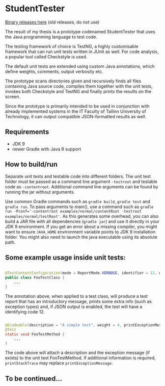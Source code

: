 # StudentTester

[Binary releases here](https://drive.google.com/open?id=0B3eDkXG2UC2tS1JRUi1Dc1dmQ28) (old releases, do not use)

The result of my thesis is a prototype codenamed StudentTester that uses the Java programming language to test code.

The testing framework of choice is TestNG, a highly customisable framework that can run unit tests written in JUnit as well. For code analysis, a popular tool called Checkstyle is used.

The default unit tests are extended using custom Java annotations, which define weights, comments, output verbosity etc.

The prototype scans directories given and recursively finds all files containing Java source code, compiles them together with the unit tests, invokes both Checkstyle and TestNG and finally prints the results on the screen.

Since the prototype is primarily intended to be used in conjunction with already implemented systems in the IT Faculty of Tallinn University of Technology, it can output compatible JSON-formatted results as well.

## Requirements

- JDK 9
- newer Gradle with Java 9 support

## How to build/run

Separate unit tests and testable code into different folders. The unit test folder must be passed as a command line argument ```-testroot``` and testable code as ```-contentroot```. Additional command line arguments can be found by running the jar without arguments.

Use common Gradle commands such as ```gradle build```, ```gradle test``` and ```gradle run```. To pass arguments to main(), use a command such as ```gradle run -Pconf='-contentroot examples/normal/contentRoot -testroot examples/normal/testRoot'```. As this generates some overhead, you can also build a JAR file with all dependencies (```gradle jar```) and use it directly in your JDK 9 environment. If you get an error about a missing compiler, you might want to ensure ```JAVA_HOME``` environment variable points to JDK 9 installation folder. You might also need to launch the java executable using its absolute path.

## Some example usage inside unit tests:

```java

@TestContextConfiguration(mode = ReportMode.VERBOSE, identifier = 12, welcomeMessage = "Hello")
public class FooTestClass {
	...
}
```

The annotation above, when applied to a test class, will produce a test report that has an introductory message, prints some extra info (such as exception types) and, if JSON output is enabled, the test will have a identifying code 12.

```java

@Gradeable(description = "A simple test", weight = 4, printExceptionMessage = true)
@Test
static void FooTestMethod {
	...
}
```

The code above will attach a description and the exception message (if exists) to the unit test FooTestMethod. If additional information is required, ```printStackTrace``` may replace ```printExceptionMessage```.

## To be continued...